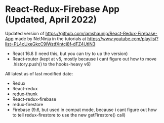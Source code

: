 # React-Redux-Firebase App (Updated, April 2022)

Updated version of https://github.com/iamshaunjp/React-Redux-Firebase-App made by NetNinja in the tutorials at https://www.youtube.com/playlist?list=PL4cUxeGkcC9iWstfXntcj8f-dFZ4UtlN3

- React 16.8 (I need this, but you can try to up the version)
- React-router (kept at v5, mostly because i cant figure out how to move .history.push() to the hooks-heavy v6)

All latest as of last modified date:

- Redux
- React-redux
- redux-thunk
- React-redux-firebase
- redux-firestore
- Firebase (9.6, but used in compat mode, because i cant figure out how to tell redux-firestore to use the new getFirestore() call)
